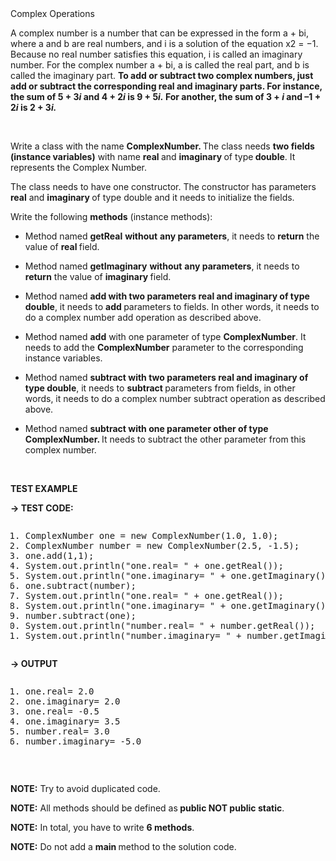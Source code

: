 <div class="instructions--content--1JI0g"><div class="instructions--title--3vSDk" data-purpose="exercise-title">Complex Operations</div><div class="instructions--description--2Qd_w"><p>A complex number is a number that can be expressed in the form a + bi, where a and b are real numbers, and i is a solution of the equation x2 = −1. Because no real number satisfies this equation, i is called an imaginary number. For the complex number a + bi, a is called the real part, and b is called the imaginary part. <strong>To add or subtract two complex numbers, just add or subtract the corresponding real and imaginary parts. For instance, the sum of 5 + 3<em>i</em> and 4 + 2<em>i</em> is 9 + 5<em>i.</em> For another, the sum of 3 + <em>i</em> and –1 + 2<em>i</em> is 2 + 3<em>i.</em></strong></p><p><br></p><p>Write a class with the name <strong>ComplexNumber. </strong>The class needs <strong>two fields (instance variables)</strong> with name <strong>real </strong>and <strong>imaginary </strong>of type<strong> double</strong>. It represents the Complex Number.</p><p>The class needs to have one constructor. The constructor has parameters <strong>real</strong> and <strong>imaginary </strong>of type double and it needs to initialize the fields.</p><p>Write the following <strong>methods</strong> (instance methods):</p><ul><li><p>Method named <strong>getReal</strong> <strong>without</strong> <strong>any parameters</strong>, it needs to <strong>return</strong> the value of <strong>real </strong>field.</p></li><li><p>Method named <strong>getImaginary</strong> <strong>without</strong> <strong>any parameters</strong>, it needs to <strong>return</strong> the value of <strong>imaginary </strong>field.</p></li><li><p>Method named <strong>add with two parameters real and imaginary of type double</strong>, it needs to <strong>add </strong>parameters to fields. In other words, it needs to do a complex number add operation as described above.</p></li><li><p>Method named <strong>add</strong> with one parameter of type <strong>ComplexNumber</strong>. It needs to add the <strong>ComplexNumber</strong> parameter to the corresponding instance variables.</p></li><li><p>Method named <strong>subtract with two parameters real and imaginary of type double</strong>, it needs to <strong>subtract </strong>parameters from fields, in other words, it needs to do a complex number subtract operation as described above.</p></li><li><p>Method named <strong>subtract with one parameter other of type ComplexNumber. </strong>It needs to subtract the other parameter from this complex number.</p></li></ul><p><br></p><p><strong>TEST EXAMPLE</strong></p><p><strong>→ TEST CODE:</strong></p><div class="ud-component--base-components--code-block" ng-non-bindable=""><div><pre class="prettyprint linenums prettyprinted" role="presentation" style=""><ol class="linenums"><li class="L0"><span class="typ">ComplexNumber</span><span class="pln"> one </span><span class="pun">=</span><span class="pln"> </span><span class="kwd">new</span><span class="pln"> </span><span class="typ">ComplexNumber</span><span class="pun">(</span><span class="lit">1.0</span><span class="pun">,</span><span class="pln"> </span><span class="lit">1.0</span><span class="pun">);</span></li><li class="L1"><span class="typ">ComplexNumber</span><span class="pln"> number </span><span class="pun">=</span><span class="pln"> </span><span class="kwd">new</span><span class="pln"> </span><span class="typ">ComplexNumber</span><span class="pun">(</span><span class="lit">2.5</span><span class="pun">,</span><span class="pln"> </span><span class="pun">-</span><span class="lit">1.5</span><span class="pun">);</span></li><li class="L2"><span class="pln">one</span><span class="pun">.</span><span class="pln">add</span><span class="pun">(</span><span class="lit">1</span><span class="pun">,</span><span class="lit">1</span><span class="pun">);</span></li><li class="L3"><span class="typ">System</span><span class="pun">.</span><span class="kwd">out</span><span class="pun">.</span><span class="pln">println</span><span class="pun">(</span><span class="str">"one.real= "</span><span class="pln"> </span><span class="pun">+</span><span class="pln"> one</span><span class="pun">.</span><span class="pln">getReal</span><span class="pun">());</span></li><li class="L4"><span class="typ">System</span><span class="pun">.</span><span class="kwd">out</span><span class="pun">.</span><span class="pln">println</span><span class="pun">(</span><span class="str">"one.imaginary= "</span><span class="pln"> </span><span class="pun">+</span><span class="pln"> one</span><span class="pun">.</span><span class="pln">getImaginary</span><span class="pun">());</span></li><li class="L5"><span class="pln">one</span><span class="pun">.</span><span class="pln">subtract</span><span class="pun">(</span><span class="pln">number</span><span class="pun">);</span></li><li class="L6"><span class="typ">System</span><span class="pun">.</span><span class="kwd">out</span><span class="pun">.</span><span class="pln">println</span><span class="pun">(</span><span class="str">"one.real= "</span><span class="pln"> </span><span class="pun">+</span><span class="pln"> one</span><span class="pun">.</span><span class="pln">getReal</span><span class="pun">());</span></li><li class="L7"><span class="typ">System</span><span class="pun">.</span><span class="kwd">out</span><span class="pun">.</span><span class="pln">println</span><span class="pun">(</span><span class="str">"one.imaginary= "</span><span class="pln"> </span><span class="pun">+</span><span class="pln"> one</span><span class="pun">.</span><span class="pln">getImaginary</span><span class="pun">());</span></li><li class="L8"><span class="pln">number</span><span class="pun">.</span><span class="pln">subtract</span><span class="pun">(</span><span class="pln">one</span><span class="pun">);</span></li><li class="L9"><span class="typ">System</span><span class="pun">.</span><span class="kwd">out</span><span class="pun">.</span><span class="pln">println</span><span class="pun">(</span><span class="str">"number.real= "</span><span class="pln"> </span><span class="pun">+</span><span class="pln"> number</span><span class="pun">.</span><span class="pln">getReal</span><span class="pun">());</span></li><li class="L0"><span class="typ">System</span><span class="pun">.</span><span class="kwd">out</span><span class="pun">.</span><span class="pln">println</span><span class="pun">(</span><span class="str">"number.imaginary= "</span><span class="pln"> </span><span class="pun">+</span><span class="pln"> number</span><span class="pun">.</span><span class="pln">getImaginary</span><span class="pun">());</span></li></ol></pre></div></div><p><strong>→ OUTPUT</strong></p><div class="ud-component--base-components--code-block" ng-non-bindable=""><div><pre class="prettyprint linenums prettyprinted" role="presentation" style=""><ol class="linenums"><li class="L0"><span class="pln">one</span><span class="pun">.</span><span class="pln">real</span><span class="pun">=</span><span class="pln"> </span><span class="lit">2.0</span></li><li class="L1"><span class="pln">one</span><span class="pun">.</span><span class="pln">imaginary</span><span class="pun">=</span><span class="pln"> </span><span class="lit">2.0</span></li><li class="L2"><span class="pln">one</span><span class="pun">.</span><span class="pln">real</span><span class="pun">=</span><span class="pln"> </span><span class="pun">-</span><span class="lit">0.5</span></li><li class="L3"><span class="pln">one</span><span class="pun">.</span><span class="pln">imaginary</span><span class="pun">=</span><span class="pln"> </span><span class="lit">3.5</span></li><li class="L4"><span class="pln">number</span><span class="pun">.</span><span class="pln">real</span><span class="pun">=</span><span class="pln"> </span><span class="lit">3.0</span></li><li class="L5"><span class="pln">number</span><span class="pun">.</span><span class="pln">imaginary</span><span class="pun">=</span><span class="pln"> </span><span class="pun">-</span><span class="lit">5.0</span></li></ol></pre></div></div><p><br></p><p><strong>NOTE:</strong> Try to avoid duplicated code.</p><p><strong>NOTE:</strong> All <strong>​</strong>methods should be defined as<strong> public NOT public static</strong>.</p><p><strong>NOTE:</strong> In total, you have to write <strong>6 methods</strong>.</p><p><strong>NOTE:</strong> Do not add a <strong>main </strong>method to the solution code.</p></div></div><div class="instructions--drag-handle--ocDGT"></div>